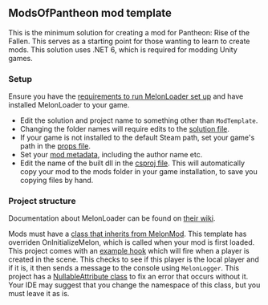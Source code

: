 ## ModsOfPantheon mod template
This is the minimum solution for creating a mod for Pantheon: Rise of the Fallen. This serves as a starting point for those wanting to learn to create mods.
This solution uses .NET 6, which is required for modding Unity games.

### Setup
Ensure you have the [requirements to run MelonLoader set up](https://melonwiki.xyz/#/?id=requirements) and have installed MelonLoader to your game.

* Edit the solution and project name to something other than `ModTemplate`.
* Changing the folder names will require edits to the [solution file](https://github.com/ModsOfPantheon/ModTemplate/blob/master/ModTemplate.sln#L3).
* If your game is not installed to the default Steam path, set your game's path in the [props file](https://github.com/ModsOfPantheon/ModTemplate/blob/master/Directory.Build.props).
* Set your [mod metadata](https://github.com/ModsOfPantheon/ModTemplate/blob/master/ModTemplate/Properties/AssemblyInfo.cs#L4), including the author name etc.
* Edit the name of the built dll in the [csproj file](https://github.com/ModsOfPantheon/ModTemplate/blob/master/ModTemplate/ModTemplate.csproj#L551). This will automatically copy your mod to the mods folder in your game installation, to save you copying files by hand.

### Project structure
Documentation about MelonLoader can be found on [their wiki](https://melonwiki.xyz/#/README).

Mods must have a [class that inherits from MelonMod](https://github.com/ModsOfPantheon/ModTemplate/blob/master/ModTemplate/ModMain.cs#L5). This template has overriden OnInitializeMelon, which is called when your mod is first loaded.
This project comes with an [example hook](https://github.com/ModsOfPantheon/ModTemplate/blob/master/ModTemplate/Hooks/PlayerNetworkStartHook.cs#L20) which will fire when a player is created in the scene. This checks to see if this player is the local player and if it is, it then sends a message to the console using `MelonLogger`.
This project has a [NullableAttribute class](https://github.com/ModsOfPantheon/ModTemplate/blob/master/ModTemplate/NullableAttribute.cs#L3) to fix an error that occurs without it. Your IDE may suggest that you change the namespace of this class, but you must leave it as is.
